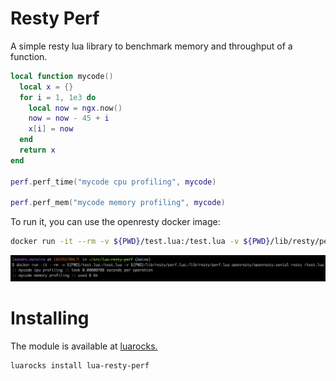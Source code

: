 # Resty Perf

A simple resty lua library to benchmark memory and throughput of a function.

```lua
local function mycode()
  local x = {}
  for i = 1, 1e3 do
    local now = ngx.now()
    now = now - 45 + i
    x[i] = now
  end
  return x
end

perf.perf_time("mycode cpu profiling", mycode)

perf.perf_mem("mycode memory profiling", mycode)
```
To run it, you can use the openresty docker image:

```bash
docker run -it --rm -v ${PWD}/test.lua:/test.lua -v ${PWD}/lib/resty/perf.lua:/lib/resty/perf.lua openresty/openresty:xenial resty /test.lua
```

![perf command line result](example.jpg "A graph with experiments results")

# Installing

The module is available at [luarocks.](https://luarocks.org/modules/leandro/lua-resty-perf)

```bash
luarocks install lua-resty-perf
```
